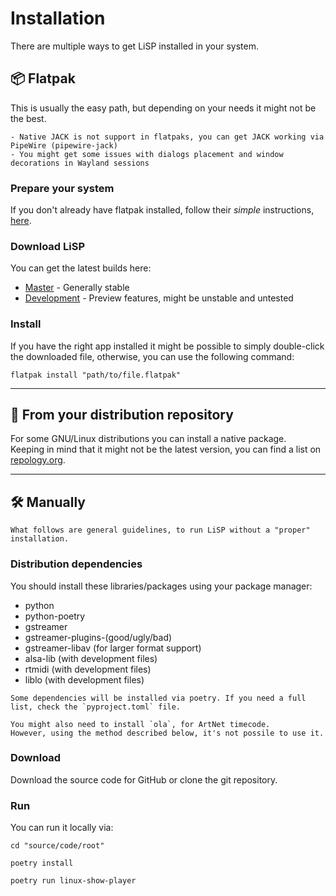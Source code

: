 # Installation

There are multiple ways to get LiSP installed in your system.

## 📦 Flatpak

This is usually the easy path, but depending on your needs it might not be the best.

```{note}
- Native JACK is not support in flatpaks, you can get JACK working via PipeWire (pipewire-jack)
- You might get some issues with dialogs placement and window decorations in Wayland sessions
```

### Prepare your system

If you don't already have flatpak installed,
follow their _simple_ instructions, <a href="https://flatpak.org/setup/" target="_blank">here</a>. 

### Download LiSP

You can get the latest builds here:
 * [Master](https://github.com/FrancescoCeruti/linux-show-player/releases/tag/ci-master) - Generally stable
 * [Development](https://github.com/FrancescoCeruti/linux-show-player/releases/tag/ci-develop) - Preview features, might be unstable and untested

### Install

If you have the right app installed it might be possible to simply double-click the downloaded file, otherwise, you
can use the following command:

```shell
flatpak install "path/to/file.flatpak"
```

---

## 🐧 From your distribution repository

For some GNU/Linux distributions you can install a native package.<br>
Keeping in mind that it might not be the latest version, you can find a list on <a href="https://repology.org/metapackage/linux-show-player" target="_blank">repology.org</a>.

---

## 🛠️ Manually

```{note}
What follows are general guidelines, to run LiSP without a "proper" installation.
```

### Distribution dependencies

You should install these libraries/packages using your package manager:

- python
- python-poetry
- gstreamer
- gstreamer-plugins-(good/ugly/bad)
- gstreamer-libav (for larger format support)
- alsa-lib (with development files)
- rtmidi (with development files)
- liblo (with development files)

```{note}
Some dependencies will be installed via poetry. If you need a full list, check the `pyproject.toml` file.
```

```{note}
You might also need to install `ola`, for ArtNet timecode.
However, using the method described below, it's not possile to use it. 
```

### Download

Download the source code for GitHub or clone the git repository.

### Run

You can run it locally via:

```shell
cd "source/code/root"

poetry install

poetry run linux-show-player
```